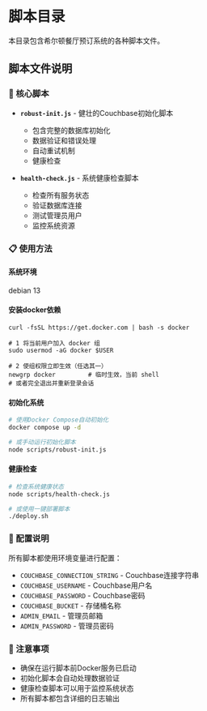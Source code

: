 # 脚本目录

本目录包含希尔顿餐厅预订系统的各种脚本文件。

## 脚本文件说明

### 🚀 核心脚本

- **`robust-init.js`** - 健壮的Couchbase初始化脚本
  - 包含完整的数据库初始化
  - 数据验证和错误处理
  - 自动重试机制
  - 健康检查

- **`health-check.js`** - 系统健康检查脚本
  - 检查所有服务状态
  - 验证数据库连接
  - 测试管理员用户
  - 监控系统资源

### 📋 使用方法
#### 系统环境
debian 13

#### 安装docker依赖
```
curl -fsSL https://get.docker.com | bash -s docker

# 1 将当前用户加入 docker 组
sudo usermod -aG docker $USER

# 2 使组权限立即生效（任选其一）
newgrp docker         # 临时生效，当前 shell
# 或者完全退出并重新登录会话
```

#### 初始化系统
```bash
# 使用Docker Compose自动初始化
docker compose up -d

# 或手动运行初始化脚本
node scripts/robust-init.js
```

#### 健康检查
```bash
# 检查系统健康状态
node scripts/health-check.js

# 或使用一键部署脚本
./deploy.sh
```

### 🔧 配置说明

所有脚本都使用环境变量进行配置：

- `COUCHBASE_CONNECTION_STRING` - Couchbase连接字符串
- `COUCHBASE_USERNAME` - Couchbase用户名
- `COUCHBASE_PASSWORD` - Couchbase密码
- `COUCHBASE_BUCKET` - 存储桶名称
- `ADMIN_EMAIL` - 管理员邮箱
- `ADMIN_PASSWORD` - 管理员密码

### 📝 注意事项

- 确保在运行脚本前Docker服务已启动
- 初始化脚本会自动处理数据验证
- 健康检查脚本可以用于监控系统状态
- 所有脚本都包含详细的日志输出
